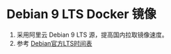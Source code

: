 # Debian 9 LTS Docker 镜像

1. 采用阿里云 Debian 9 LTS 源，提高国内拉取镜像速度。
2. 参考 [Debian官方LTS时间表](https://wiki.debian.org/LTS)